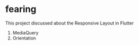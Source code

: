 # fearing

This project discussed about the Responsive Layout in Flutter

1. MediaQuery
2. Orientation
